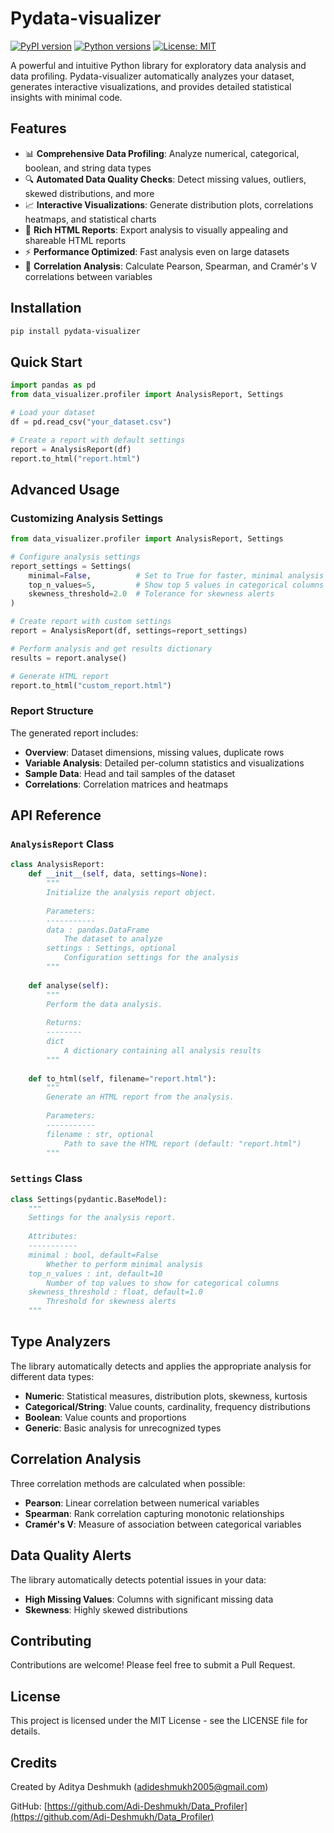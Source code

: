 # Pydata-visualizer

[![PyPI version](https://img.shields.io/pypi/v/pydata-visualizer.svg)](https://pypi.org/project/pydata-visualizer/)
[![Python versions](https://img.shields.io/pypi/pyversions/pydata-visualizer.svg)](https://pypi.org/project/pydata-visualizer/)
[![License: MIT](https://img.shields.io/badge/License-MIT-yellow.svg)](https://opensource.org/licenses/MIT)

A powerful and intuitive Python library for exploratory data analysis and data profiling. Pydata-visualizer automatically analyzes your dataset, generates interactive visualizations, and provides detailed statistical insights with minimal code.

## Features

- 📊 **Comprehensive Data Profiling**: Analyze numerical, categorical, boolean, and string data types
- 🔍 **Automated Data Quality Checks**: Detect missing values, outliers, skewed distributions, and more
- 📈 **Interactive Visualizations**: Generate distribution plots, correlations heatmaps, and statistical charts
- 📝 **Rich HTML Reports**: Export analysis to visually appealing and shareable HTML reports
- ⚡ **Performance Optimized**: Fast analysis even on large datasets
- 🔄 **Correlation Analysis**: Calculate Pearson, Spearman, and Cramér's V correlations between variables

## Installation

```bash
pip install pydata-visualizer
```

## Quick Start

```python
import pandas as pd
from data_visualizer.profiler import AnalysisReport, Settings

# Load your dataset
df = pd.read_csv("your_dataset.csv")

# Create a report with default settings
report = AnalysisReport(df)
report.to_html("report.html")
```

## Advanced Usage

### Customizing Analysis Settings

```python
from data_visualizer.profiler import AnalysisReport, Settings

# Configure analysis settings
report_settings = Settings(
    minimal=False,          # Set to True for faster, minimal analysis
    top_n_values=5,         # Show top 5 values in categorical columns
    skewness_threshold=2.0  # Tolerance for skewness alerts
)

# Create report with custom settings
report = AnalysisReport(df, settings=report_settings)

# Perform analysis and get results dictionary
results = report.analyse()

# Generate HTML report
report.to_html("custom_report.html")
```

### Report Structure

The generated report includes:

- **Overview**: Dataset dimensions, missing values, duplicate rows
- **Variable Analysis**: Detailed per-column statistics and visualizations
- **Sample Data**: Head and tail samples of the dataset
- **Correlations**: Correlation matrices and heatmaps

## API Reference

### `AnalysisReport` Class

```python
class AnalysisReport:
    def __init__(self, data, settings=None):
        """
        Initialize the analysis report object.
        
        Parameters:
        -----------
        data : pandas.DataFrame
            The dataset to analyze
        settings : Settings, optional
            Configuration settings for the analysis
        """
        
    def analyse(self):
        """
        Perform the data analysis.
        
        Returns:
        --------
        dict
            A dictionary containing all analysis results
        """
        
    def to_html(self, filename="report.html"):
        """
        Generate an HTML report from the analysis.
        
        Parameters:
        -----------
        filename : str, optional
            Path to save the HTML report (default: "report.html")
        """
```

### `Settings` Class

```python
class Settings(pydantic.BaseModel):
    """
    Settings for the analysis report.
    
    Attributes:
    -----------
    minimal : bool, default=False
        Whether to perform minimal analysis
    top_n_values : int, default=10
        Number of top values to show for categorical columns
    skewness_threshold : float, default=1.0
        Threshold for skewness alerts
    """
```

## Type Analyzers

The library automatically detects and applies the appropriate analysis for different data types:

- **Numeric**: Statistical measures, distribution plots, skewness, kurtosis
- **Categorical/String**: Value counts, cardinality, frequency distributions
- **Boolean**: Value counts and proportions
- **Generic**: Basic analysis for unrecognized types

## Correlation Analysis

Three correlation methods are calculated when possible:

- **Pearson**: Linear correlation between numerical variables
- **Spearman**: Rank correlation capturing monotonic relationships
- **Cramér's V**: Measure of association between categorical variables

## Data Quality Alerts

The library automatically detects potential issues in your data:

- **High Missing Values**: Columns with significant missing data
- **Skewness**: Highly skewed distributions

## Contributing

Contributions are welcome! Please feel free to submit a Pull Request.

## License

This project is licensed under the MIT License - see the LICENSE file for details.

## Credits

Created by Aditya Deshmukh (adideshmukh2005@gmail.com)

GitHub: [https://github.com/Adi-Deshmukh/Data_Profiler](https://github.com/Adi-Deshmukh/Data_Profiler)
